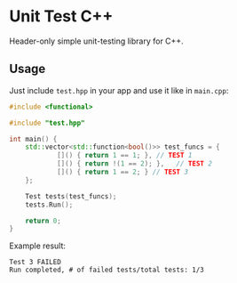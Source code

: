 # Unit Test C++

Header-only simple unit-testing library for C++.

## Usage

Just include ```test.hpp``` in your app and use it like in ```main.cpp```:

```c++
#include <functional>

#include "test.hpp"

int main() {
    std::vector<std::function<bool()>> test_funcs = {
            []() { return 1 == 1; }, // TEST 1
            []() { return !(1 == 2); },   // TEST 2
            []() { return 1 == 2; } // TEST 3
    };

    Test tests(test_funcs);
    tests.Run();

    return 0;
}
```

Example result:

```
Test 3 FAILED
Run completed, # of failed tests/total tests: 1/3
```
